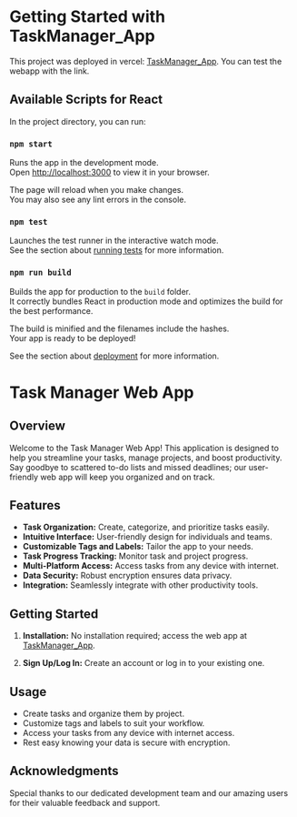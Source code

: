 # Getting Started with TaskManager_App

This project was deployed in vercel:  [TaskManager_App](https://taskmanger-kappa.vercel.app/).
You can test the webapp with the link.

## Available Scripts for React

In the project directory, you can run:

### `npm start`

Runs the app in the development mode.\
Open [http://localhost:3000](http://localhost:3000) to view it in your browser.

The page will reload when you make changes.\
You may also see any lint errors in the console.

### `npm test`

Launches the test runner in the interactive watch mode.\
See the section about [running tests](https://facebook.github.io/create-react-app/docs/running-tests) for more information.

### `npm run build`

Builds the app for production to the `build` folder.\
It correctly bundles React in production mode and optimizes the build for the best performance.

The build is minified and the filenames include the hashes.\
Your app is ready to be deployed!

See the section about [deployment](https://facebook.github.io/create-react-app/docs/deployment) for more information.


# Task Manager Web App

## Overview

Welcome to the Task Manager Web App! This application is designed to help you streamline your tasks, manage projects, and boost productivity. Say goodbye to scattered to-do lists and missed deadlines; our user-friendly web app will keep you organized and on track.

## Features

- **Task Organization:** Create, categorize, and prioritize tasks easily.
- **Intuitive Interface:** User-friendly design for individuals and teams.
- **Customizable Tags and Labels:** Tailor the app to your needs.
- **Task Progress Tracking:** Monitor task and project progress.
- **Multi-Platform Access:** Access tasks from any device with internet.
- **Data Security:** Robust encryption ensures data privacy.
- **Integration:** Seamlessly integrate with other productivity tools.

## Getting Started

1. **Installation:** No installation required; access the web app at [TaskManager_App](https://taskmanger-kappa.vercel.app/).

2. **Sign Up/Log In:** Create an account or log in to your existing one.

## Usage

- Create tasks and organize them by project.
- Customize tags and labels to suit your workflow.
- Access your tasks from any device with internet access.
- Rest easy knowing your data is secure with encryption.


## Acknowledgments

Special thanks to our dedicated development team and our amazing users for their valuable feedback and support.


